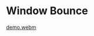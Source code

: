 # Window Bounce
[demo.webm](https://github.com/cutplane1/winbounce/raw/refs/heads/main/res/demo.webm)
